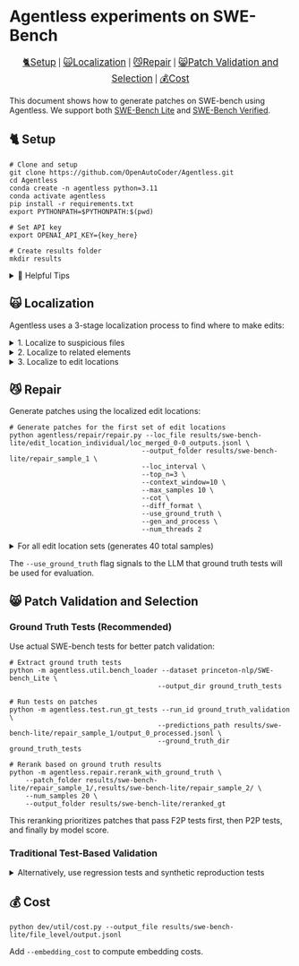 # Agentless experiments on SWE-Bench

<p align="center">
    <big><a href="#-setup">🐈Setup</a></big> |
    <big><a href="#-localization">🙀Localization</a></big> | 
    <big><a href="#-repair">😼Repair</a></big> |
    <big><a href="#-patch-validation-and-selection">😸Patch Validation and Selection</a></big> |
    <big><a href="#-cost">💰Cost</a></big>
</p>

This document shows how to generate patches on SWE-bench using Agentless. We support both [SWE-Bench Lite](https://huggingface.co/datasets/princeton-nlp/SWE-bench_Lite) and [SWE-Bench Verified](https://huggingface.co/datasets/princeton-nlp/SWE-bench_Verified).

## 🐈 Setup

```shell
# Clone and setup
git clone https://github.com/OpenAutoCoder/Agentless.git
cd Agentless
conda create -n agentless python=3.11 
conda activate agentless
pip install -r requirements.txt
export PYTHONPATH=$PYTHONPATH:$(pwd)

# Set API key
export OPENAI_API_KEY={key_here}

# Create results folder
mkdir results
```

<details>
<summary>📌 Helpful Tips</summary>

- Use `--dataset=princeton-nlp/SWE-bench_Verified` to specify the benchmark
- Download [preprocessed data](https://github.com/OpenAutoCoder/Agentless/releases/tag/v1.5.0) to save time
- Use `--target_id=django__django-10914` to target a specific bug
- Control parallelism with `--num_threads`

</details>

## 🙀 Localization 

Agentless uses a 3-stage localization process to find where to make edits:

<details>
<summary>1. Localize to suspicious files</summary>

```shell
# Generate LLM-predicted suspicious files
python agentless/fl/localize.py --file_level \
                               --output_folder results/swe-bench-lite/file_level \
                               --num_threads 10 \
                               --skip_existing 

# Identify irrelevant folders to exclude
python agentless/fl/localize.py --file_level \
                               --irrelevant \
                               --output_folder results/swe-bench-lite/file_level_irrelevant \
                               --num_threads 10 \
                               --skip_existing 

# Perform embedding-based retrieval
python agentless/fl/retrieve.py --index_type simple \
                               --filter_type given_files \
                               --filter_file results/swe-bench-lite/file_level_irrelevant/loc_outputs.jsonl \
                               --output_folder results/swe-bench-lite/retrievel_embedding \
                               --persist_dir embedding/swe-bench_simple \
                               --num_threads 10 

# Merge results
python agentless/fl/combine.py  --retrieval_loc_file results/swe-bench-lite/retrievel_embedding/retrieve_locs.jsonl \
                               --model_loc_file results/swe-bench-lite/file_level/loc_outputs.jsonl \
                               --top_n 3 \
                               --output_folder results/swe-bench-lite/file_level_combined 
```
</details>

<details>
<summary>2. Localize to related elements</summary>

```shell
python agentless/fl/localize.py --related_level \
                               --output_folder results/swe-bench-lite/related_elements \
                               --top_n 3 \
                               --compress_assign \
                               --compress \
                               --start_file results/swe-bench-lite/file_level_combined/combined_locs.jsonl \
                               --num_threads 10 \
                               --skip_existing 
```
</details>

<details>
<summary>3. Localize to edit locations</summary>

```shell
# Generate edit locations
python agentless/fl/localize.py --fine_grain_line_level \
                               --output_folder results/swe-bench-lite/edit_location_samples \
                               --top_n 3 \
                               --compress \
                               --temperature 0.8 \
                               --num_samples 4 \
                               --start_file results/swe-bench-lite/related_elements/loc_outputs.jsonl \
                               --num_threads 10 \
                               --skip_existing 

# Split into individual sets
python agentless/fl/localize.py --merge \
                               --output_folder results/swe-bench-lite/edit_location_individual \
                               --top_n 3 \
                               --num_samples 4 \
                               --start_file results/swe-bench-lite/edit_location_samples/loc_outputs.jsonl 
```
</details>

## 😼 Repair

Generate patches using the localized edit locations:

```shell
# Generate patches for the first set of edit locations
python agentless/repair/repair.py --loc_file results/swe-bench-lite/edit_location_individual/loc_merged_0-0_outputs.jsonl \
                                 --output_folder results/swe-bench-lite/repair_sample_1 \
                                 --loc_interval \
                                 --top_n=3 \
                                 --context_window=10 \
                                 --max_samples 10 \
                                 --cot \
                                 --diff_format \
                                 --use_ground_truth \
                                 --gen_and_process \
                                 --num_threads 2 
```

<details>
<summary>For all edit location sets (generates 40 total samples)</summary>

```shell
for i in {1..3}; do
    python agentless/repair/repair.py --loc_file results/swe-bench-lite/edit_location_individual/loc_merged_${i}-${i}_outputs.jsonl \
                                     --output_folder results/swe-bench-lite/repair_sample_$((i+1)) \
                                     --loc_interval \
                                     --top_n=3 \
                                     --context_window=10 \
                                     --max_samples 10  \
                                     --cot \
                                     --diff_format \
                                     --use_ground_truth \
                                     --gen_and_process \
                                     --num_threads 2 
done
```
</details>

The `--use_ground_truth` flag signals to the LLM that ground truth tests will be used for evaluation.

## 😸 Patch Validation and Selection 

### Ground Truth Tests (Recommended)

Use actual SWE-bench tests for better patch validation:

```shell
# Extract ground truth tests
python -m agentless.util.bench_loader --dataset princeton-nlp/SWE-bench_Lite \
                                     --output_dir ground_truth_tests

# Run tests on patches
python -m agentless.test.run_gt_tests --run_id ground_truth_validation \
                                     --predictions_path results/swe-bench-lite/repair_sample_1/output_0_processed.jsonl \
                                     --ground_truth_dir ground_truth_tests

# Rerank based on ground truth results
python -m agentless.repair.rerank_with_ground_truth \
    --patch_folder results/swe-bench-lite/repair_sample_1/,results/swe-bench-lite/repair_sample_2/ \
    --num_samples 20 \
    --output_folder results/swe-bench-lite/reranked_gt
```

This reranking prioritizes patches that pass F2P tests first, then P2P tests, and finally by model score.

### Traditional Test-Based Validation

<details>
<summary>Alternatively, use regression tests and synthetic reproduction tests</summary>

#### Regression test selection

```shell
# Get passing tests from original codebase
python agentless/test/run_regression_tests.py --run_id generate_regression_tests \
                                             --output_file results/swe-bench-lite/passing_tests.jsonl 

# Filter tests
python agentless/test/select_regression_tests.py --passing_tests results/swe-bench-lite/passing_tests.jsonl \
                                                --output_folder results/swe-bench-lite/select_regression 

# Run regression tests on patches
folder=results/swe-bench-lite/repair_sample_1
for num in {0..9..1}; do
    run_id_prefix=$(basename $folder); 
    python agentless/test/run_regression_tests.py --regression_tests results/swe-bench-lite/select_regression/output.jsonl \
                                                 --predictions_path="${folder}/output_${num}_processed.jsonl" \
                                                 --run_id="${run_id_prefix}_regression_${num}" --num_workers 10;
done
```

#### Reproduction test generation

```shell
# Generate reproduction tests
python agentless/test/generate_reproduction_tests.py --max_samples 40 \
                                                    --output_folder results/swe-bench-lite/reproduction_test_samples \
                                                    --num_threads 10 

# Verify tests (in parallel)
for st in {0..36..4}; do   
    en=$((st + 3));   
    echo "Processing ${st} to ${en}";        
    for num in $(seq $st $en); do     
        echo "Processing ${num}";
        python agentless/test/run_reproduction_tests.py --run_id="reproduction_test_generation_filter_sample_${num}" \
                                                        --test_jsonl="results/swe-bench-lite/reproduction_test_samples/output_${num}_processed_reproduction_test.jsonl" \
                                                        --num_workers 6 \
                                                        --testing;
    done
done

# Select tests
python agentless/test/generate_reproduction_tests.py --max_samples 40 \
                                                    --output_folder results/swe-bench-lite/reproduction_test_samples \
                                                    --output_file reproduction_tests.jsonl \
                                                    --select

# Run reproduction tests on patches
folder=results/swe-bench-lite/repair_sample_1
for num in {0..9..1}; do
    run_id_prefix=$(basename $folder); 
    python agentless/test/run_reproduction_tests.py --test_jsonl results/swe-bench-lite/reproduction_test_samples/reproduction_tests.jsonl \
                                                   --predictions_path="${folder}/output_${num}_processed.jsonl" \
                                                   --run_id="${run_id_prefix}_reproduction_${num}" --num_workers 10;
done
```

#### Traditional reranking

```shell
python agentless/repair/rerank.py --patch_folder results/swe-bench-lite/repair_sample_1/,results/swe-bench-lite/repair_sample_2/,results/swe-bench-lite/repair_sample_3/,results/swe-bench-lite/repair_sample_4/ \
                                 --num_samples 40 \
                                 --deduplicate \
                                 --regression \
                                 --reproduction
```

#### Combined approach

```shell
python agentless/repair/rerank.py --patch_folder results/swe-bench-lite/repair_sample_1/,results/swe-bench-lite/repair_sample_2/,results/swe-bench-lite/repair_sample_3/,results/swe-bench-lite/repair_sample_4/ \
                                 --num_samples 40 \
                                 --deduplicate \
                                 --regression \
                                 --reproduction \
                                 --ground_truth \
                                 --prioritize_f2p \
                                 --prioritize_p2p
```
</details>

## 💰 Cost 

```shell
python dev/util/cost.py --output_file results/swe-bench-lite/file_level/output.jsonl 
```

Add `--embedding_cost` to compute embedding costs.
